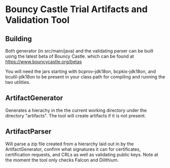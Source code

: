 # Bouncy Castle Trial Artifacts and Validation Tool

## Building

Both generator (in src/main/java) and the validating parser can be built using the latest beta of Bouncy Castle. which can be found at https://www.bouncycastle.org/betas

You will need the jars starting with bcprov-jdk18on, bcpkix-jdk18on, and bcutil-jdk18on to be present in your class path for compiling and running the two utilities.

## ArtifactGenerator

Generates a hierachy in the the current working directory under the directory "artifacts". The tool will create artifacts if it is not present.

## ArtifactParser

Will parse a zip file created from a hierarchy laid out in by the ArtifactGenerator, confirm what signatures it can for certificates, certification requests, and CRLs as well as validating public keys. Note at the moment the tool only checks Falcon and Dilithium.
